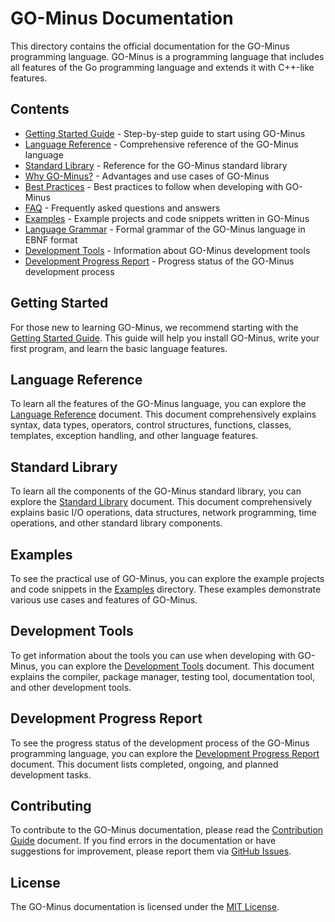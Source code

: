 # GO-Minus Documentation

This directory contains the official documentation for the GO-Minus programming language. GO-Minus is a programming language that includes all features of the Go programming language and extends it with C++-like features.

## Contents

- [Getting Started Guide](tutorial/getting-started.md) - Step-by-step guide to start using GO-Minus
- [Language Reference](reference/README.md) - Comprehensive reference of the GO-Minus language
- [Standard Library](stdlib-reference.md) - Reference for the GO-Minus standard library
- [Why GO-Minus?](why-gominus.md) - Advantages and use cases of GO-Minus
- [Best Practices](best-practices.md) - Best practices to follow when developing with GO-Minus
- [FAQ](faq.md) - Frequently asked questions and answers
- [Examples](examples/) - Example projects and code snippets written in GO-Minus
- [Language Grammar](grammar.ebnf) - Formal grammar of the GO-Minus language in EBNF format
- [Development Tools](tools.md) - Information about GO-Minus development tools
- [Development Progress Report](development-progress.md) - Progress status of the GO-Minus development process

## Getting Started

For those new to learning GO-Minus, we recommend starting with the [Getting Started Guide](tutorial/getting-started.md). This guide will help you install GO-Minus, write your first program, and learn the basic language features.

## Language Reference

To learn all the features of the GO-Minus language, you can explore the [Language Reference](reference/README.md) document. This document comprehensively explains syntax, data types, operators, control structures, functions, classes, templates, exception handling, and other language features.

## Standard Library

To learn all the components of the GO-Minus standard library, you can explore the [Standard Library](stdlib-reference.md) document. This document comprehensively explains basic I/O operations, data structures, network programming, time operations, and other standard library components.

## Examples

To see the practical use of GO-Minus, you can explore the example projects and code snippets in the [Examples](examples/) directory. These examples demonstrate various use cases and features of GO-Minus.

## Development Tools

To get information about the tools you can use when developing with GO-Minus, you can explore the [Development Tools](tools.md) document. This document explains the compiler, package manager, testing tool, documentation tool, and other development tools.

## Development Progress Report

To see the progress status of the development process of the GO-Minus programming language, you can explore the [Development Progress Report](development-progress.md) document. This document lists completed, ongoing, and planned development tasks.

## Contributing

To contribute to the GO-Minus documentation, please read the [Contribution Guide](../CONTRIBUTING.md) document. If you find errors in the documentation or have suggestions for improvement, please report them via [GitHub Issues](https://github.com/gominus/gominus/issues).

## License

The GO-Minus documentation is licensed under the [MIT License](../LICENSE).
